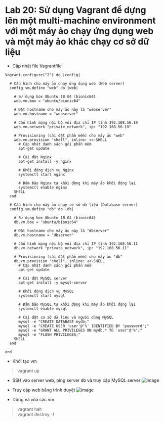 # Lab 20: Sử dụng Vagrant để dựng lên một multi-machine environment với một máy ảo chạy ứng dụng web và một máy ảo khác chạy cơ sở dữ liệu

* Cập nhật file Vagrantfile
```
Vagrant.configure("2") do |config|
  
  # Cấu hình cho máy ảo chạy ứng dụng web (Web server)
  config.vm.define "web" do |web|
    
    # Sử dụng box Ubuntu 18.04 (bionic64)
    web.vm.box = "ubuntu/bionic64"
    
    # Đặt hostname cho máy ảo này là "webserver"
    web.vm.hostname = "webserver"
    
    # Cấu hình mạng nội bộ với địa chỉ IP tĩnh 192.168.56.10
    web.vm.network "private_network", ip: "192.168.56.10"

    # Provisioning (cài đặt phần mềm) cho máy ảo "web"
    web.vm.provision "shell", inline: <<-SHELL
      # Cập nhật danh sách gói phần mềm
      apt-get update
      
      # Cài đặt Nginx
      apt-get install -y nginx
      
      # Khởi động dịch vụ Nginx
      systemctl start nginx
      
      # Đảm bảo Nginx tự khởi động khi máy ảo khởi động lại
      systemctl enable nginx
    SHELL
  end

  # Cấu hình cho máy ảo chạy cơ sở dữ liệu (Database server)
  config.vm.define "db" do |db|
    
    # Sử dụng box Ubuntu 18.04 (bionic64)
    db.vm.box = "ubuntu/bionic64"
    
    # Đặt hostname cho máy ảo này là "dbserver"
    db.vm.hostname = "dbserver"
    
    # Cấu hình mạng nội bộ với địa chỉ IP tĩnh 192.168.56.11
    db.vm.network "private_network", ip: "192.168.56.11"

    # Provisioning (cài đặt phần mềm) cho máy ảo "db"
    db.vm.provision "shell", inline: <<-SHELL
      # Cập nhật danh sách gói phần mềm
      apt-get update
      
      # Cài đặt MySQL server
      apt-get install -y mysql-server
      
      # Khởi động dịch vụ MySQL
      systemctl start mysql
      
      # Đảm bảo MySQL tự khởi động khi máy ảo khởi động lại
      systemctl enable mysql

      # Cài đặt cơ sở dữ liệu và người dùng MySQL
      mysql -e "CREATE DATABASE mydb;"
      mysql -e "CREATE USER 'user'@'%' IDENTIFIED BY 'password';"
      mysql -e "GRANT ALL PRIVILEGES ON mydb.* TO 'user'@'%';"
      mysql -e "FLUSH PRIVILEGES;"
    SHELL
  end

end
```
* Khởi tạo vm
>vagrant up

* SSH vào server web, ping server db và truy cập MySQL server
![image](https://github.com/user-attachments/assets/401cf86c-df7f-4d16-b6ae-0156e7dbb03f)

* Truy cập web bằng trình duyệt
![image](https://github.com/user-attachments/assets/3fc3fc0e-ce7d-4441-868d-1f8eebed3745)

* Dừng và xóa các vm
>vagrant halt  
>vagrant destroy -f


